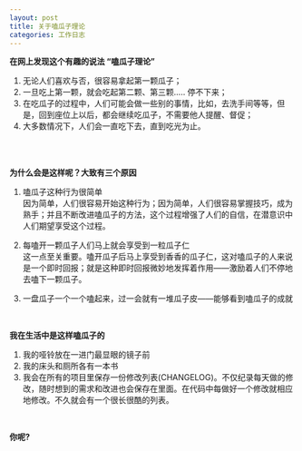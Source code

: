 ```yaml
---
layout: post
title: 关于嗑瓜子理论
categories: 工作日志
---
```


**在网上发现这个有趣的说法 “嗑瓜子理论”**

1. 无论人们喜欢与否，很容易拿起第一颗瓜子；
2. 一旦吃上第一颗，就会吃起第二颗、第三颗….. 停不下来；
3. 在吃瓜子的过程中，人们可能会做一些别的事情，比如，去洗手间等等，但是，回到座位上以后，都会继续吃瓜子，不需要他人提醒、督促；
4. 大多数情况下，人们会一直吃下去，直到吃光为止。
<br>
<br>

**为什么会是这样呢？大致有三个原因**

1. 嗑瓜子这种行为很简单<br>
因为简单，人们很容易开始这种行为；因为简单，人们很容易掌握技巧，成为熟手；并且不断改进嗑瓜子的方法，这个过程增强了人们的自信，在潜意识中人们期望享受这个过程。

2. 每嗑开一颗瓜子人们马上就会享受到一粒瓜子仁<br>
这一点至关重要。嗑开瓜子后马上享受到香香的瓜子仁，这对嗑瓜子的人来说是一个即时回报；就是这种即时回报微妙地发挥着作用——激励着人们不停地去嗑下一颗瓜子。

3. 一盘瓜子一个一个嗑起来，过一会就有一堆瓜子皮——能够看到嗑瓜子的成就

<br>

**我在生活中是这样嗑瓜子的**

1. 我的哑铃放在一进门最显眼的镜子前<br>
2. 我的床头和厕所各有一本书 <br>
3. 我会在所有的项目里保存一份修改列表(CHANGELOG)。不仅纪录每天做的修改，随时想到的需求和改进也会保存在里面。在代码中每做好一个修改就相应地修改。不久就会有一个很长很酷的列表。 <br>

<br>

**你呢?**